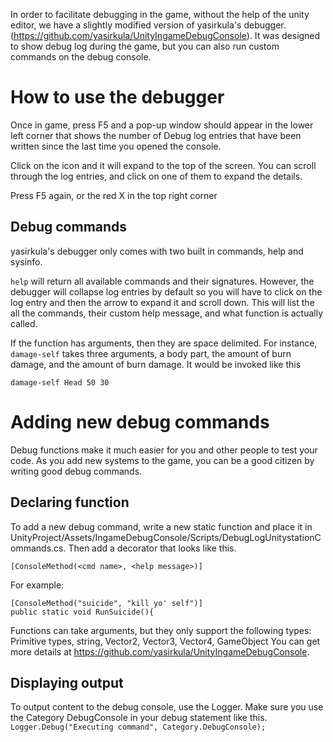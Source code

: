 In order to facilitate debugging in the game, without the help of the unity editor, we have a slightly modified version of yasirkula's debugger. (https://github.com/yasirkula/UnityIngameDebugConsole). It was designed to show debug log during the game, but you can also run custom commands on the debug console.

# How to use the debugger
Once in game, press F5 and a pop-up window should appear in the lower left corner that shows the number of Debug log entries that have been written since the last time you opened the console.

Click on the icon and it will expand to the top of the screen. You can scroll through the log entries, and click on one of them to expand the details. 

Press F5 again, or the red X in the top right corner 

## Debug commands
yasirkula's debugger only comes with two built in commands, help and sysinfo. 

`help` will return all available commands and their signatures. However, the debugger will collapse log entries by default so you will have to click on the log entry and then the arrow to expand it and scroll down. This will list the all the commands, their custom help message, and what function is actually called.

If the function has arguments, then they are space delimited. For instance, `damage-self` takes three arguments, a body part, the amount of burn damage, and the amount of burn damage. It would be invoked like this

`damage-self Head 50 30`


# Adding new debug commands

Debug functions make it much easier for you and other people to test your code. As you add new systems to the game, you can be a good citizen by writing good debug commands.

## Declaring function

To add a new debug command, write a new static function and place it in UnityProject/Assets/IngameDebugConsole/Scripts/DebugLogUnitystationCommands.cs. Then add a decorator that looks like this. 

`[ConsoleMethod(<cmd name>, <help message>)]`

For example:

```
[ConsoleMethod("suicide", "kill yo' self")]
public static void RunSuicide(){
```

Functions can take arguments, but they only support the following types: 
Primitive types, string, Vector2, Vector3, Vector4, GameObject
You can get more details at https://github.com/yasirkula/UnityIngameDebugConsole.

## Displaying output

To output content to the debug console, use the Logger. Make sure you use the Category DebugConsole in your debug statement like this.
`Logger.Debug("Executing command", Category.DebugConsole);`




